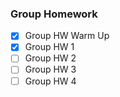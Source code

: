 ### Group Homework

- [x] Group HW Warm Up
- [x] Group HW 1
- [ ] Group HW 2
- [ ] Group HW 3
- [ ] Group HW 4
